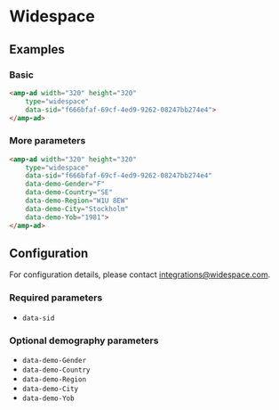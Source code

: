 <!---
Copyright 2016 The AMP HTML Authors. All Rights Reserved.

Licensed under the Apache License, Version 2.0 (the "License");
you may not use this file except in compliance with the License.
You may obtain a copy of the License at

      http://www.apache.org/licenses/LICENSE-2.0

Unless required by applicable law or agreed to in writing, software
distributed under the License is distributed on an "AS-IS" BASIS,
WITHOUT WARRANTIES OR CONDITIONS OF ANY KIND, either express or implied.
See the License for the specific language governing permissions and
limitations under the License.
-->

# Widespace


## Examples

### Basic

```html
<amp-ad width="320" height="320"
    type="widespace"
    data-sid="f666bfaf-69cf-4ed9-9262-08247bb274e4">
</amp-ad>
```

### More parameters

```html
<amp-ad width="320" height="320"
    type="widespace"
    data-sid="f666bfaf-69cf-4ed9-9262-08247bb274e4"
    data-demo-Gender="F"
    data-demo-Country="SE"
    data-demo-Region="W1U 8EW"
    data-demo-City="Stockholm"
    data-demo-Yob="1981">
</amp-ad>
```

## Configuration

For configuration details, please contact integrations@widespace.com.

### Required parameters

- `data-sid`

### Optional demography parameters

- `data-demo-Gender`
- `data-demo-Country`
- `data-demo-Region`
- `data-demo-City`
- `data-demo-Yob`



